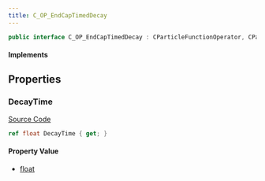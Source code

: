 ```yaml
---
title: C_OP_EndCapTimedDecay
---
```


```csharp
public interface C_OP_EndCapTimedDecay : CParticleFunctionOperator, CParticleFunction, ISchemaClass<CParticleFunction>, ISchemaClass<CParticleFunctionOperator>, ISchemaClass<C_OP_EndCapTimedDecay>, ISchemaField, ISchemaClass, INativeHandle
```

#### Implements

## Properties

### DecayTime

[Source Code](https://github.com/swiftly-solution/swiftlys2/blob/main/managed/src/SwiftlyS2.Generated/Schemas/Interfaces/C_OP_EndCapTimedDecay.cs#L17)

```csharp
ref float DecayTime { get; }
```

#### Property Value

- [float](https://learn.microsoft.com/dotnet/api/system.single)

